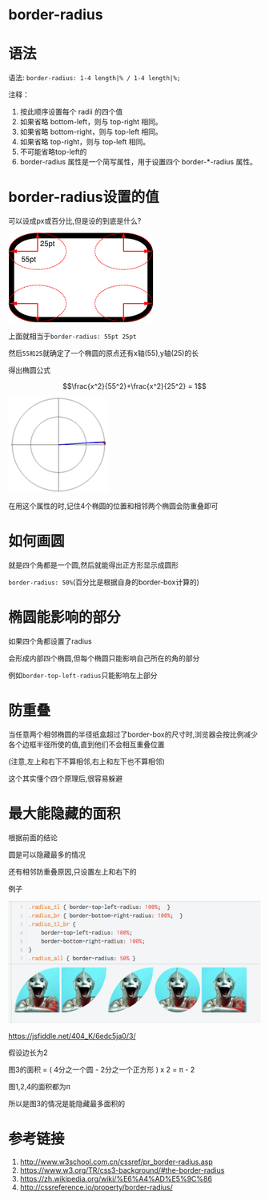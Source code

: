 # border-radius

# 语法

语法: `border-radius: 1-4 length|% / 1-4 length|%;`

注释：

1. 按此顺序设置每个 radii 的四个值
2. 如果省略 bottom-left，则与 top-right 相同。
3. 如果省略 bottom-right，则与 top-left 相同。
4. 如果省略 top-right，则与 top-left 相同。
5. 不可能省略top-left的
6.  border-radius 属性是一个简写属性，用于设置四个 border-*-radius 属性。


# border-radius设置的值

可以设成px或百分比,但是设的到底是什么?

![border-radius设置](/assets/corner.png)

上面就相当于`border-radius: 55pt 25pt`

然后`55和25`就确定了一个椭圆的原点还有x轴(55),y轴(25)的长

得出椭圆公式

$$\frac{x^2}{55^2}+\frac{x^2}{25^2} = 1$$

![化椭圆](/assets/200px-Parametric_ellipse.gif)

在用这个属性的时,记住4个椭圆的位置和相邻两个椭圆会防重叠即可

# 如何画圆

就是四个角都是一个圆,然后就能得出正方形显示成圆形

`border-radius: 50%`(百分比是根据自身的border-box计算的)

# 椭圆能影响的部分

如果四个角都设置了radius

会形成内部四个椭圆,但每个椭圆只能影响自己所在的角的部分

例如`border-top-left-radius`只能影响左上部分

# 防重叠

当任意两个相邻椭圆的半径纸盒超过了border-box的尺寸时,浏览器会按比例减少各个边框半径所使的值,直到他们不会相互重叠位置

(注意,左上和右下不算相邻,右上和左下也不算相邻)

这个其实懂个四个原理后,很容易躲避

# 最大能隐藏的面积

根据前面的结论

圆是可以隐藏最多的情况

还有相邻防重叠原因,只设置左上和右下的

例子

![radius最小面积](/assets/QQ20170107-1.png)

https://jsfiddle.net/404_K/6edc5ja0/3/

假设边长为2

图3的面积 = ( 4分之一个圆 - 2分之一个正方形 ) x 2 = π - 2

图1,2,4的面积都为π

所以是图3的情况是能隐藏最多面积的

# 参考链接

1. http://www.w3school.com.cn/cssref/pr_border-radius.asp
2. https://www.w3.org/TR/css3-background/#the-border-radius
3. https://zh.wikipedia.org/wiki/%E6%A4%AD%E5%9C%86
4. http://cssreference.io/property/border-radius/